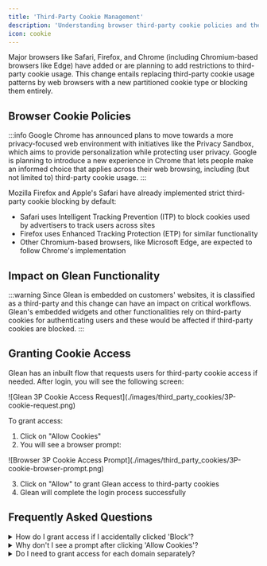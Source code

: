 ```yaml
---
title: 'Third-Party Cookie Management'
description: 'Understanding browser third-party cookie policies and their impact on Glean functionality'
icon: cookie
---
```


Major browsers like Safari, Firefox, and Chrome (including Chromium-based browsers like Edge) have added or are planning to add restrictions to third-party cookie usage. This change entails replacing third-party cookie usage patterns by web browsers with a new partitioned cookie type or blocking them entirely.

## Browser Cookie Policies

:::info
  Google Chrome has announced plans to move towards a more privacy-focused web
  environment with initiatives like the Privacy Sandbox, which aims to provide
  personalization while protecting user privacy. Google is planning to introduce
  a new experience in Chrome that lets people make an informed choice that
  applies across their web browsing, including (but not limited to) third-party
  cookie usage.
:::

Mozilla Firefox and Apple's Safari have already implemented strict third-party cookie blocking by default:

- Safari uses Intelligent Tracking Prevention (ITP) to block cookies used by advertisers to track users across sites
- Firefox uses Enhanced Tracking Protection (ETP) for similar functionality
- Other Chromium-based browsers, like Microsoft Edge, are expected to follow Chrome's implementation

## Impact on Glean Functionality

:::warning
  Since Glean is embedded on customers' websites, it is classified as a
  third-party and this change can have an impact on critical workflows. Glean's
  embedded widgets and other functionalities rely on third-party cookies for
  authenticating users and these would be affected if third-party cookies are
  blocked.
:::

## Granting Cookie Access

Glean has an inbuilt flow that requests users for third-party cookie access if needed. After login, you will see the following screen:

<Frame>
  ![Glean 3P Cookie Access Request](./images/third_party_cookies/3P-cookie-request.png)
</Frame>

To grant access:

1. Click on "Allow Cookies"
2. You will see a browser prompt:

<Frame caption="Browser prompt for third-party cookie access">
  ![Browser 3P Cookie Access Prompt](./images/third_party_cookies/3P-cookie-browser-prompt.png)
</Frame>

3. Click on "Allow" to grant Glean access to third-party cookies
4. Glean will complete the login process successfully

## Frequently Asked Questions

<details>
<summary>How do I grant access if I accidentally clicked 'Block'?</summary>

If you clicked "Block" when the browser asked for third-party cookie access, any subsequent click on "Allow cookies" will automatically be rejected. To manually grant access:

1. Click on the cookie access icon <img src="./images/third_party_cookies/cookie-access-icon.png" style={{width: "32px", display: "inline"}} /> in the top-right corner of the URL address bar
2. In the prompt, switch the glean.com toggle to "On":

<Frame>
  <img src="./images/third_party_cookies/3P-cookie-chrome-allow.png" alt="Allow Cookies Chrome" />
</Frame>

3. Click on "Allow Cookies" in the Glean UI
4. The login should complete successfully

</details>

<details>
<summary>Why don't I see a prompt after clicking 'Allow Cookies'?</summary>

This can occur in two scenarios:

1. Access was previously denied or the prompt was dismissed multiple times (see solution above)
2. The embedding `iframe` configuration needs to meet specific requirements:
    - If the `iframe` is not sandboxed, there are no issues
    - If sandboxed, it must include these sandbox attributes:
      - `allow-storage-access-by-user-activation`
      - `allow-scripts`
      - `allow-same-origin`

</details>

<details>
<summary>Do I need to grant access for each domain separately?</summary>

Yes, cookie access is domain-specific. The duration of access varies by browser:

- **Google Chrome/Chromium:** Access persists for the current user profile
- **Firefox:** Access persists for the current user profile
- **Safari:** Access is limited to the current browser tab only

</details>
